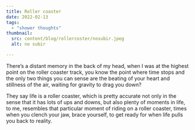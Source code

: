 ```yaml
---
title: Roller coaster
date: 2022-02-13
tags:
  - "shower thoughts"
thumbnail:
  src: content/blog/rollercoster/nosubir.jpeg
  alt: no subir

---
```


There’s a distant memory in the back of my head, when I was at the highest point on the roller coaster track, you know the point where time stops and the only two things you can sense are the beating of your heart and stillness of the air, waiting for gravity to drag you down?

They say life is a roller coaster, which is pretty accurate not only in the sense that it has lots of ups and downs, but also plenty of moments in life, to me, resembles that particular moment of riding on a roller coaster, times when you clench your jaw, brace yourself, to get ready for when life pulls you back to reality.
